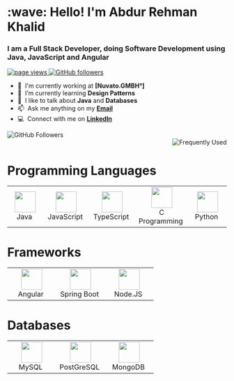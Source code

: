 <h1 align="left">:wave: Hello! I'm Abdur Rehman Khalid</h1>
<h3 align="left">I am a Full Stack Developer, doing Software Development using Java, JavaScript and Angular</h3>
<p align="left">
      <a href="https://github.com/AbdurRKhalid">
            <img src="https://komarev.com/ghpvc/?username=AbdurRKhalid" alt="page views" />
      </a>
        <a href="https://github.com/AbdurRKhalid?tab=followers">
            <img alt="GitHub followers" src="https://img.shields.io/github/followers/AbdurRKhalid?color=green&logo=github">
        </a>
</p>
<!-- ![Abdur Rehman Kahlid GitHub stats]() -->

- :office: &nbsp;I'm currently working at **[Nuvato.GMBH°]**
- :seedling: &nbsp;I’m currently learning **Design Patterns**
- :speech_balloon: &nbsp;I like to talk about **Java** and **Databases**
- :mailbox: &nbsp;Ask me anything on my **[Email](abdur.r.khalid@gmail.com)**
- :computer: &nbsp;Connect with me on **[LinkedIn](https://www.linkedin.com/in/abdur-r-khalid/)**

<div align="left">
    <img alt="GitHub Followers" src="https://github-readme-stats.vercel.app/api?username=AbdurRKhalid&count_private=true&show_icons=true&theme=radical">
</div>
<div align="right">
    <img alt="Frequently Used" src="https://github-readme-stats.vercel.app/api/top-langs/?username=anuraghazra&layout=compact">
</div>
<h1 align="left">Programming Languages</h1>
<table>
    <tr>
        <td align="center" width="96">
            <a>
                <img src="https://cdn.jsdelivr.net/gh/devicons/devicon/icons/java/java-original-wordmark.svg" width="48" height="48"/>
            </a>
            <br>Java&nbsp;
        </td>
        <td align="center" width="96">
            <a>
                <img src="https://cdn.jsdelivr.net/gh/devicons/devicon/icons/javascript/javascript-original.svg" width="48" height="48"/>
            </a>
            <br>JavaScript&nbsp;
        </td>
        <td align="center" width="96">
            <a>
                <img src="https://cdn.jsdelivr.net/gh/devicons/devicon/icons/typescript/typescript-original.svg" width="48" height="48"/>
            </a>
            <br>TypeScript&nbsp;
        </td>
        <td align="center" width="96">
            <a>
                <img src="https://cdn.jsdelivr.net/gh/devicons/devicon/icons/c/c-original.svg" width="48" height="48"/>
            </a>
            <br>C Programming&nbsp;
        </td>
        <td align="center" width="96">
            <a>
                <img src="https://cdn.jsdelivr.net/gh/devicons/devicon/icons/python/python-original-wordmark.svg" width="48" height="48"/>
            </a>
            <br>Python&nbsp;
        </td>
    </tr>
</table>
<h1 align="left">Frameworks</h1>
<table>
    <tr>
        <td align="center" width="96">
            <a>
                <img src="https://cdn.jsdelivr.net/gh/devicons/devicon/icons/angularjs/angularjs-plain.svg" width="48" height="48"/>
            </a>
            <br>Angular&nbsp;
        </td>
        <td align="center" width="96">
            <a>
                <img src="https://cdn.jsdelivr.net/gh/devicons/devicon/icons/spring/spring-original-wordmark.svg" width="48" height="48"/>
            </a>
            <br>Spring Boot&nbsp;
        </td>
        <td align="center" width="96">
            <a>
                <img src="https://cdn.jsdelivr.net/gh/devicons/devicon/icons/nodejs/nodejs-original.svg" width="48" height="48"/>
            </a>
            <br>Node.JS&nbsp;
        </td>
    </tr>
</table>
<h1 align="left">Databases</h1>
<table>
    <tr>
        <td align="center" width="96">
            <a>
                <img src="https://cdn.jsdelivr.net/gh/devicons/devicon/icons/mysql/mysql-original-wordmark.svg" width="48" height="48"/>
            </a>
            <br>MySQL&nbsp;
        </td>
        <td align="center" width="96">
            <a>
                <img src="https://cdn.jsdelivr.net/gh/devicons/devicon/icons/postgresql/postgresql-original-wordmark.svg" width="48" height="48"/>
            </a>
            <br>PostGreSQL&nbsp;
        </td>
        <td align="center" width="96">
            <a>
                <img src="https://cdn.jsdelivr.net/gh/devicons/devicon/icons/mongodb/mongodb-original-wordmark.svg" width="48" height="48"/>
            </a>
            <br>MongoDB&nbsp;
        </td>
    </tr>
</table>
